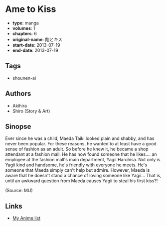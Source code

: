 # Ame to Kiss

-   **type**: manga
-   **volumes**: 1
-   **chapters**: 6
-   **original-name**: 飴とキス
-   **start-date**: 2013-07-19
-   **end-date**: 2013-07-19

## Tags

-   shounen-ai

## Authors

-   Akihira
-   Shiro (Story & Art)

## Sinopse

Ever since he was a child, Maeda Taiki looked plain and shabby, and has never been popular. For these reasons, he wanted to at least have a good sense of fashion as an adult. So before he knew it, he became a shop attendant at a fashion mall. He has now found someone that he likes…. an employee at the fashion mall's main department, Yagii Haruhisa. Not only is Yagii kind and handsome, he's friendly with everyone he meets. He's someone that Maeda simply can't help but admire. However, Maeda is aware that he doesn't stand a chance of loving someone like Yagii… That is, until an awkward question from Maeda causes Yagii to steal his first kiss?!

(Source: MU)

## Links

-   [My Anime list](https://myanimelist.net/manga/100633/Ame_to_Kiss)
